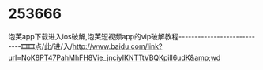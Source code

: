 # 253666
泡芙app下载进入ios破解,泡芙短视频app的vip破解教程----------------------------🎞🎞点/此/进/入/http://www.baidu.com/link?url=NoK8PT47PahMhFH8Vie_jnciyIKNTTtVBQKpill6udK&amp;wd
